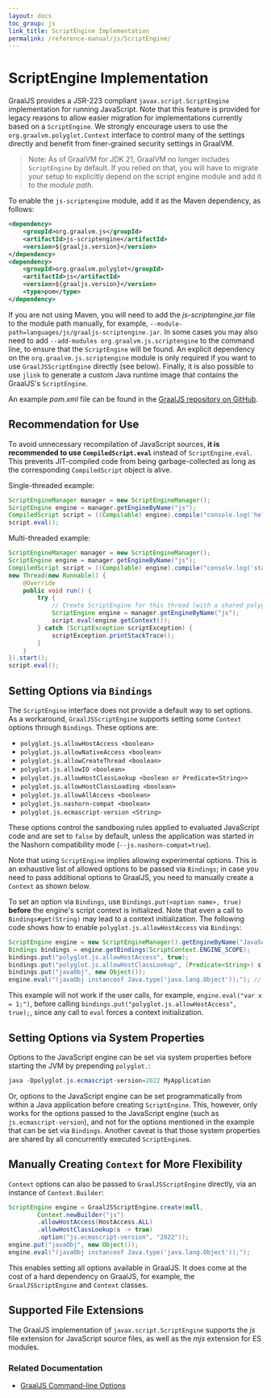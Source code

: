 ```yaml
---
layout: docs
toc_group: js
link_title: ScriptEngine Implementation
permalink: /reference-manual/js/ScriptEngine/
---
```


# ScriptEngine Implementation

GraalJS provides a JSR-223 compliant `javax.script.ScriptEngine` implementation for running JavaScript.
Note that this feature is provided for legacy reasons to allow easier migration for implementations currently based on a `ScriptEngine`.
We strongly encourage users to use the `org.graalvm.polyglot.Context` interface to control many of the settings directly and benefit from finer-grained security settings in GraalVM.

> Note: As of GraalVM for JDK 21, GraalVM no longer includes `ScriptEngine` by default. If you relied on that, you will have to migrate your setup to explicitly depend on the script engine module and add it to the _module path_.

To enable the `js-scriptengine` module, add it as the Maven dependency, as follows:
```xml
<dependency>
    <groupId>org.graalvm.js</groupId>
    <artifactId>js-scriptengine</artifactId>
    <version>${graaljs.version}</version>
</dependency>
<dependency>
    <groupId>org.graalvm.polyglot</groupId>
    <artifactId>js</artifactId>
    <version>${graaljs.version}</version>
    <type>pom</type>
</dependency>
```

If you are not using Maven, you will need to add the _js-scriptengine.jar_ file to the module path manually, for example, `--module-path=languages/js/graaljs-scriptengine.jar`.
In some cases you may also need to add `--add-modules org.graalvm.js.scriptengine` to the command line, to ensure that the `ScriptEngine` will be found.
An explicit dependency on the `org.graalvm.js.scriptengine` module is only required if you want to use `GraalJSScriptEngine` directly (see below).
Finally, it is also possible to use `jlink` to generate a custom Java runtime image that contains the GraalJS's `ScriptEngine`.

An example _pom.xml_ file can be found in the [GraalJS repository on GitHub](https://github.com/oracle/graaljs/blob/master/graal-js/test/maven-demo/pom.xml).

## Recommendation for Use

To avoid unnecessary recompilation of JavaScript sources, **it is recommended to use `CompiledScript.eval`** instead of `ScriptEngine.eval`. 
This prevents JIT-compiled code from being garbage-collected as long as the corresponding `CompiledScript` object is alive.

Single-threaded example:
```java
ScriptEngineManager manager = new ScriptEngineManager();
ScriptEngine engine = manager.getEngineByName("js");
CompiledScript script = ((Compilable) engine).compile("console.log('hello world');");
script.eval();
```

Multi-threaded example:
```java
ScriptEngineManager manager = new ScriptEngineManager();
ScriptEngine engine = manager.getEngineByName("js");
CompiledScript script = ((Compilable) engine).compile("console.log('start');var start = Date.now(); while (Date.now()-start < 2000);console.log('end');");
new Thread(new Runnable() {
    @Override
    public void run() {
        try {
            // Create ScriptEngine for this thread (with a shared polyglot Engine)
            ScriptEngine engine = manager.getEngineByName("js");
            script.eval(engine.getContext());
        } catch (ScriptException scriptException) {
            scriptException.printStackTrace();
        }
    }
}).start();
script.eval();
```

## Setting Options via `Bindings`

The `ScriptEngine` interface does not provide a default way to set options. 
As a workaround, `GraalJSScriptEngine` supports setting some `Context` options through `Bindings`. 
These options are:
* `polyglot.js.allowHostAccess <boolean>`
* `polyglot.js.allowNativeAccess <boolean>`
* `polyglot.js.allowCreateThread <boolean>`
* `polyglot.js.allowIO <boolean>`
* `polyglot.js.allowHostClassLookup <boolean or Predicate<String>>`
* `polyglot.js.allowHostClassLoading <boolean>`
* `polyglot.js.allowAllAccess <boolean>`
* `polyglot.js.nashorn-compat <boolean>`
* `polyglot.js.ecmascript-version <String>`

These options control the sandboxing rules applied to evaluated JavaScript code and are set to `false` by default, unless the application was started in the Nashorn compatibility mode (`--js.nashorn-compat=true`).

Note that using `ScriptEngine` implies allowing experimental options.
This is an exhaustive list of allowed options to be passed via `Bindings`; in case you need to pass additional options to GraalJS, you need to manually create a `Context` as shown below.

To set an option via `Bindings`, use `Bindings.put(<option name>, true)` **before** the engine's script context is initialized. 
Note that even a call to `Bindings#get(String)` may lead to a context initialization.
The following code shows how to enable `polyglot.js.allowHostAccess` via `Bindings`:
```java
ScriptEngine engine = new ScriptEngineManager().getEngineByName("JavaScript");
Bindings bindings = engine.getBindings(ScriptContext.ENGINE_SCOPE);
bindings.put("polyglot.js.allowHostAccess", true);
bindings.put("polyglot.js.allowHostClassLookup", (Predicate<String>) s -> true);
bindings.put("javaObj", new Object());
engine.eval("(javaObj instanceof Java.type('java.lang.Object'));"); // it will not work without allowHostAccess and allowHostClassLookup
```
This example will not work if the user calls, for example, `engine.eval("var x = 1;")`, before calling `bindings.put("polyglot.js.allowHostAccess", true);`, since any call to `eval` forces a context initialization.

## Setting Options via System Properties

Options to the JavaScript engine can be set via system properties before starting the JVM by prepending `polyglot.`:
```java
java -Dpolyglot.js.ecmascript-version=2022 MyApplication
```

Or, options to the JavaScript engine can be set programmatically from within a Java application before creating `ScriptEngine`. 
This, however, only works for the options passed to the JavaScript engine (such as `js.ecmascript-version`), and not for the options mentioned in the example that can be set via `Bindings`.
Another caveat is that those system properties are shared by all concurrently executed `ScriptEngine`s.

## Manually Creating `Context` for More Flexibility

`Context` options can also be passed to `GraalJSScriptEngine` directly, via an instance of `Context.Builder`:
```java
ScriptEngine engine = GraalJSScriptEngine.create(null,
        Context.newBuilder("js")
        .allowHostAccess(HostAccess.ALL)
        .allowHostClassLookup(s -> true)
        .option("js.ecmascript-version", "2022"));
engine.put("javaObj", new Object());
engine.eval("(javaObj instanceof Java.type('java.lang.Object'));");
```

This enables setting all options available in GraalJS.
It does come at the cost of a hard dependency on GraalJS, for example, the `GraalJSScriptEngine` and `Context` classes.

## Supported File Extensions

The GraalJS implementation of `javax.script.ScriptEngine` supports the _js_ file extension for JavaScript source files, as well as the _mjs_ extension for ES modules.

### Related Documentation

* [GraalJS Command-line Options](Options.md#graaljs-engine-options)

